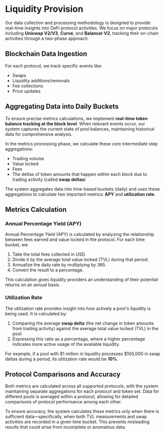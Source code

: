 # Liquidity Provision

Our data collection and processing methodology is designed to provide real-time insights into DeFi protocol activities. We focus on major protocols including **Uniswap V2/V3**, **Curve**, and **Balancer V2**, tracking their on-chain activities through a two-phase approach.

## Blockchain Data Ingestion

For each protocol, we track specific events like:

- Swaps
- Liquidity additions/removals
- Fee collections
- Price updates

## Aggregating Data into Daily Buckets

To ensure precise metrics calculations, we implement **real-time token balance tracking at the block level**. When relevant events occur, our system captures the current state of pool balances, maintaining historical data for comprehensive analysis.

In the metrics processing phase, we calculate these core intermediate step aggregations:

- Trading volume
- Value locked
- Fees
- The deltas of token amounts that happen within each block due to trading activity (called **swap deltas**)

The system aggregates data into time-based buckets (daily) and uses these aggregations to calculate two important metrics: **APY** and **utilization rate**.

## Metrics Calculation

### Annual Percentage Yield (APY)

Annual Percentage Yield (APY) is calculated by analyzing the relationship between fees earned and value locked in the protocol. For each time bucket, we:

1. Take the total fees collected in USD.
2. Divide it by the average total value locked (TVL) during that period.
3. Annualize the daily rate by multiplying by 365.
4. Convert the result to a percentage.

This calculation gives liquidity providers an understanding of their potential returns on an annual basis.

### Utilization Rate

The utilization rate provides insight into how actively a pool's liquidity is being used. It is calculated by:

1. Comparing the average **swap delta** (the net change in token amounts from trading activity) against the average total value locked (TVL) in the pool.
2. Expressing this ratio as a percentage, where a higher percentage indicates more active usage of the available liquidity.

For example, if a pool with $1 million in liquidity processes $100,000 in swap deltas during a period, its utilization rate would be **10%**.

## Protocol Comparisons and Accuracy

Both metrics are calculated across all supported protocols, with the system maintaining separate aggregations for each protocol and token set. Data for different pools is averaged within a protocol, allowing for detailed comparisons of protocol performance among each other.

To ensure accuracy, the system calculates these metrics only when there is sufficient data—specifically, when both TVL measurements and swap activities are recorded in a given time bucket. This prevents misleading results that could arise from incomplete or anomalous data.
